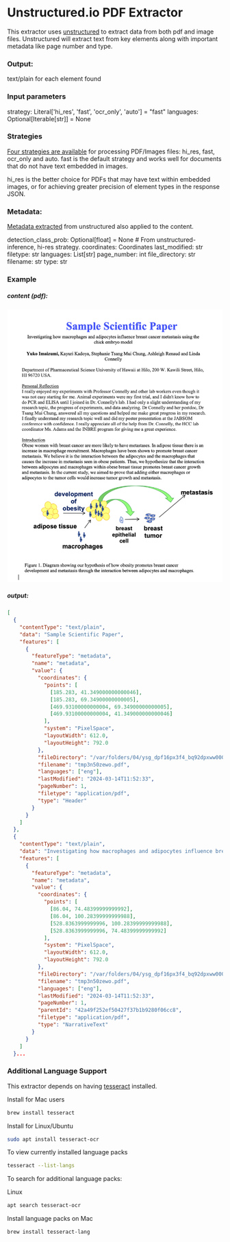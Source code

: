 # Unstructured.io PDF Extractor
This extractor uses [unstructured](https://github.com/Unstructured-IO/unstructured) to extract data from both pdf and image files. Unstructured will extract text from key elements along with important metadata like page number and type.

### Output:
text/plain for each element found

### Input parameters
strategy: Literal['hi_res', 'fast', 'ocr_only', 'auto'] = "fast"
languages: Optional[Iterable[str]] = None

### Strategies
[Four strategies are available](https://github.com/Unstructured-IO/unstructured-api?tab=readme-ov-file#strategies) for processing PDF/Images files: hi_res, fast, ocr_only and auto. fast is the default strategy and works well for documents that do not have text embedded in images.

hi_res is the better choice for PDFs that may have text within embedded images, or for achieving greater precision of element types in the response JSON.

### Metadata:
[Metadata extracted](https://unstructured-io.github.io/unstructured/metadata.html) from unstructured also applied to the content.

detection_class_prob: Optional[float] = None # From unstructured-inference, hi-res strategy.
coordinates: Coordinates
last_modified: str
filetype: str
languages: List[str]
page_number: int
file_directory: str
filename: str
type: str

### Example

##### content (pdf):
![Invoice](sample.png)

##### output:
```json
[
  {
    "contentType": "text/plain",
    "data": "Sample Scientific Paper",
    "features": [
      {
        "featureType": "metadata",
        "name": "metadata",
        "value": {
          "coordinates": {
            "points": [
              [185.283, 41.349000000000046],
              [185.283, 69.34900000000005],
              [469.93100000000004, 69.34900000000005],
              [469.93100000000004, 41.349000000000046]
            ],
            "system": "PixelSpace",
            "layoutWidth": 612.0,
            "layoutHeight": 792.0
          },
          "fileDirectory": "/var/folders/04/ysg_dpf16px3f4_bq92dpxww0000gn/T",
          "filename": "tmp3n50zewo.pdf",
          "languages": ["eng"],
          "lastModified": "2024-03-14T11:52:33",
          "pageNumber": 1,
          "filetype": "application/pdf",
          "type": "Header"
        }
      }
    ]
  },
  {
    "contentType": "text/plain",
    "data": "Investigating how macrophages and adipocytes influence breast cancer metastasis using the chick embryo model",
    "features": [
      {
        "featureType": "metadata",
        "name": "metadata",
        "value": {
          "coordinates": {
            "points": [
              [86.04, 74.48399999999992],
              [86.04, 100.28399999999988],
              [528.8363999999996, 100.28399999999988],
              [528.8363999999996, 74.48399999999992]
            ],
            "system": "PixelSpace",
            "layoutWidth": 612.0,
            "layoutHeight": 792.0
          },
          "fileDirectory": "/var/folders/04/ysg_dpf16px3f4_bq92dpxww0000gn/T",
          "filename": "tmp3n50zewo.pdf",
          "languages": ["eng"],
          "lastModified": "2024-03-14T11:52:33",
          "pageNumber": 1,
          "parentId": "42a49f252ef50427f37b1b9280f06cc8",
          "filetype": "application/pdf",
          "type": "NarrativeText"
        }
      }
    ]
  }...
```

### Additional Language Support
This extractor depends on having [tesseract](https://github.com/tesseract-ocr/tesseract) installed.

Install for Mac users
```bash
brew install tesseract
```

Install for Linux/Ubuntu
```bash
sudo apt install tesseract-ocr
```

To view currently installed language packs
```bash
tesseract --list-langs
```

To search for additional language packs:

Linux
```bash
apt search tesseract-ocr
```

Install language packs on Mac
```bash
brew install tesseract-lang
```